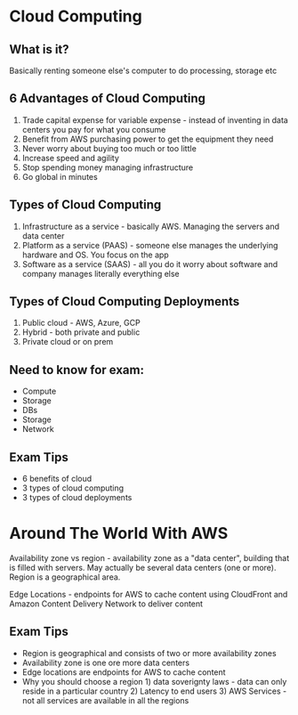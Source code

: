 # Cloud Computing
## What is it?
Basically renting someone else's computer to do processing, storage etc

## 6 Advantages of Cloud Computing
1. Trade capital expense for variable expense - instead of inventing in data centers you pay for what you consume
2. Benefit from AWS purchasing power to get the equipment they need
3. Never worry about buying too much or too little
4. Increase speed and agility
5. Stop spending money managing infrastructure
6. Go global in minutes

## Types of Cloud Computing
1. Infrastructure as a service - basically AWS. Managing the servers and data center
2. Platform as a service (PAAS) - someone else manages the underlying hardware and OS. You focus on the app
3. Software as a service (SAAS) - all you do it worry about software and company manages literally everything else

## Types of Cloud Computing Deployments
1. Public cloud - AWS, Azure, GCP
2. Hybrid - both private and public
3. Private cloud or on prem

## Need to know for exam:
- Compute
- Storage
- DBs
- Storage
- Network

## Exam Tips
- 6 benefits of cloud
- 3 types of cloud computing
- 3 types of cloud deployments

# Around The World With AWS

Availability zone vs region - availability zone as a "data center", building that is filled with servers. May actually be several data centers (one or more). Region is a geographical area.

Edge Locations - endpoints for AWS to cache content using CloudFront and Amazon Content Delivery Network to deliver content

## Exam Tips
- Region is geographical and consists of two or more availability zones
- Availability zone is one ore more data centers
- Edge locations are endpoints for AWS to cache content
- Why you should choose a region 1) data soverignty laws - data can only reside in a particular country 2) Latency to end users 3) AWS Services - not all services are available in all the regions



